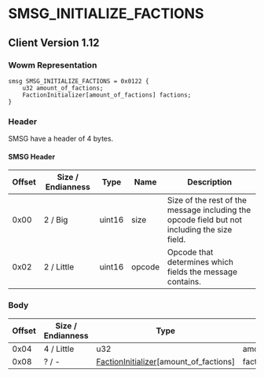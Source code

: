 # SMSG_INITIALIZE_FACTIONS
## Client Version 1.12

### Wowm Representation
```rust,ignore
smsg SMSG_INITIALIZE_FACTIONS = 0x0122 {
    u32 amount_of_factions;
    FactionInitializer[amount_of_factions] factions;
}
```
### Header
SMSG have a header of 4 bytes.

#### SMSG Header
| Offset | Size / Endianness | Type   | Name   | Description |
| ------ | ----------------- | ------ | ------ | ----------- |
| 0x00   | 2 / Big           | uint16 | size   | Size of the rest of the message including the opcode field but not including the size field.|
| 0x02   | 2 / Little        | uint16 | opcode | Opcode that determines which fields the message contains.|
### Body
| Offset | Size / Endianness | Type | Name | Description |
| ------ | ----------------- | ---- | ---- | ----------- |
| 0x04 | 4 / Little | u32 | amount_of_factions |  |
| 0x08 | ? / - | [FactionInitializer](factioninitializer.md)[amount_of_factions] | factions |  |
